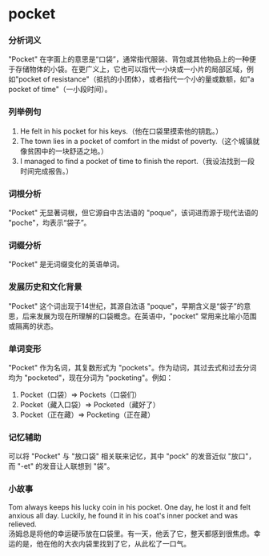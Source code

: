 # pocket

### 分析词义

  

"Pocket" 在字面上的意思是“口袋”，通常指代服装、背包或其他物品上的一种便于存储物体的小袋。在更广义上，它也可以指代一小块或一小片的局部区域，例如"pocket of resistance"（抵抗的小团体），或者指代一个小的量或数额，如"a pocket of time"（一小段时间）。

  

### 列举例句

  

1.  He felt in his pocket for his keys.（他在口袋里摸索他的钥匙。）
2.  The town lies in a pocket of comfort in the midst of poverty.（这个城镇就像贫困中的一块舒适之地。）
3.  I managed to find a pocket of time to finish the report.（我设法找到一段时间完成报告。）

  

### 词根分析

  

"Pocket" 无显著词根，但它源自中古法语的 "poque"，该词进而源于现代法语的 "poche"，均表示“袋子”。

  

### 词缀分析

  

"Pocket" 是无词缀变化的英语单词。

  

### 发展历史和文化背景

  

"Pocket" 这个词出现于14世纪，其源自法语 "poque"，早期含义是“袋子”的意思，后来发展为现在所理解的口袋概念。在英语中，"pocket" 常用来比喻小范围或隔离的状态。

  

### 单词变形

  

"Pocket" 作为名词，其复数形式为 "pockets"。作为动词，其过去式和过去分词均为 "pocketed"，现在分词为 "pocketing"。例如：

  

1.  Pocket（口袋）=> Pockets（口袋们）
2.  Pocket（藏入口袋）=> Pocketed（藏好了）
3.  Pocket（正在藏）=> Pocketing（正在藏）

  

### 记忆辅助

  

可以将 "Pocket" 与 "放口袋" 相关联来记忆，其中 "pock" 的发音近似 "放口"，而 "-et" 的发音让人联想到 "袋"。

  

### 小故事

  

Tom always keeps his lucky coin in his pocket. One day, he lost it and felt anxious all day. Luckily, he found it in his coat's inner pocket and was relieved.  
汤姆总是将他的幸运硬币放在口袋里。有一天，他丢了它，整天都感到很焦虑。幸运的是，他在他的大衣内袋里找到了它，从此松了一口气。
